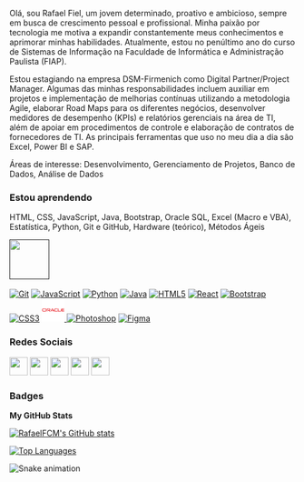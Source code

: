 Olá, sou Rafael Fiel, um jovem determinado, proativo e ambicioso, sempre em busca de crescimento pessoal e profissional. Minha paixão por tecnologia me motiva a expandir constantemente meus conhecimentos e aprimorar minhas habilidades. Atualmente, estou no penúltimo ano do curso de Sistemas de Informação na Faculdade de Informática e Administração Paulista (FIAP).

Estou estagiando na empresa DSM-Firmenich como Digital Partner/Project Manager. Algumas das minhas responsabilidades incluem auxiliar em projetos e implementação de melhorias contínuas utilizando a metodologia Agile, elaborar Road Maps para os diferentes negócios, desenvolver medidores de desempenho (KPIs) e relatórios gerenciais na área de TI, além de apoiar em procedimentos de controle e elaboração de contratos de fornecedores de TI. As principais ferramentas que uso no meu dia a dia são Excel, Power BI e SAP.

Áreas de interesse: Desenvolvimento, Gerenciamento de Projetos, Banco de Dados, Análise de Dados

### Estou aprendendo

HTML, CSS, JavaScript, Java, Bootstrap, Oracle SQL, Excel (Macro e VBA), Estatística, Python, Git e GitHub, Hardware (teórico), Métodos Ágeis
<p align="left"> 
<a href="" target="_blank" rel="noreferrer">
<img src="https://cdn.jsdelivr.net/gh/devicons/devicon@latest/icons/angularjs/angularjs-original-wordmark.svg" width="70" height="70"/>
</a> 

      
<a href="https://git-scm.com/" target="_blank" rel="noreferrer"><img src="https://raw.githubusercontent.com/danielcranney/readme-generator/main/public/icons/skills/git-colored.svg" width="36" height="36" alt="Git" /></a> 
<a href="https://developer.mozilla.org/en-US/docs/Web/JavaScript" target="_blank" rel="noreferrer"><img src="https://raw.githubusercontent.com/danielcranney/readme-generator/main/public/icons/skills/javascript-colored.svg" width="36" height="36" alt="JavaScript" /></a> <a href="https://www.python.org/" target="_blank" rel="noreferrer"><img src="https://raw.githubusercontent.com/danielcranney/readme-generator/main/public/icons/skills/python-colored.svg" width="36" height="36" alt="Python" /></a>
<a href="https://www.oracle.com/java/" target="_blank" rel="noreferrer"><img src="https://raw.githubusercontent.com/danielcranney/readme-generator/main/public/icons/skills/java-colored.svg" width="36" height="36" alt="Java" /></a> 
<a href="https://developer.mozilla.org/en-US/docs/Glossary/HTML5" target="_blank" rel="noreferrer"><img src="https://raw.githubusercontent.com/danielcranney/readme-generator/main/public/icons/skills/html5-colored.svg" width="36" height="36" alt="HTML5" /></a> 
<a href="https://reactjs.org/" target="_blank" rel="noreferrer"><img src="https://raw.githubusercontent.com/danielcranney/readme-generator/main/public/icons/skills/react-colored.svg" width="36" height="36" alt="React" /></a> 
<a href="https://getbootstrap.com/" target="_blank" rel="noreferrer"><img src="https://raw.githubusercontent.com/danielcranney/readme-generator/main/public/icons/skills/bootstrap-colored.svg" width="36" height="36" alt="Bootstrap" /></a> 
<a href="https://www.w3.org/TR/CSS/#css" target="_blank" rel="noreferrer"><img src="https://raw.githubusercontent.com/danielcranney/readme-generator/main/public/icons/skills/css3-colored.svg" width="36" height="36" alt="CSS3" /></a> 
<a href="https://www.oracle.com/" target="_blank" rel="noreferrer"> <img src="https://raw.githubusercontent.com/devicons/devicon/master/icons/oracle/oracle-original.svg" alt="oracle" width="40" height="40"/> </a> 
<a href="https://www.adobe.com/uk/products/photoshop.html" target="_blank" rel="noreferrer"><img src="https://raw.githubusercontent.com/danielcranney/readme-generator/main/public/icons/skills/photoshop-colored.svg" width="36" height="36" alt="Photoshop" /></a> 
<a href="https://www.figma.com/" target="_blank" rel="noreferrer"><img src="https://raw.githubusercontent.com/danielcranney/readme-generator/main/public/icons/skills/figma-colored.svg" width="36" height="36" alt="Figma" /></a> 
</p> 

### Redes Sociais

<p align="left"> 
<a href="https://discord.com/users/rafaelfcm" target="_blank" rel="noreferrer">
<img src="https://raw.githubusercontent.com/danielcranney/readme-generator/main/public/icons/socials/discord.svg" width="32" height="32" /></a> 

<a href="https://www.github.com/RafaelFCM" target="_blank" rel="noreferrer">
<img src="https://raw.githubusercontent.com/danielcranney/readme-generator/main/public/icons/socials/github.svg" width="32" height="32" /></a> 

<a href="https://instagram.com/rafa.fiel01?igshid=YmMyMTA2M2Y=" target="_blank" rel="noreferrer">
<img src="https://raw.githubusercontent.com/danielcranney/readme-generator/main/public/icons/socials/instagram.svg" width="32" height="32" /></a> 

<a href="https://www.linkedin.com/in/rafaelfcm" target="_blank" rel="noreferrer">
<img src="https://raw.githubusercontent.com/danielcranney/readme-generator/main/public/icons/socials/linkedin.svg" width="32" height="32" /></a> 

<a href="https://www.linkedin.com/in/rafaelfcm" target="_blank" rel="noreferrer">
<img src="https://raw.githubusercontent.com/danielcranney/readme-generator/main/public/icons/socials/mail.svg" width="32" height="32" /></a> 

</p>


### Badges

<b>My GitHub Stats</b>

<a href="http://www.github.com/RafaelFCM"><img src="https://github-readme-stats.vercel.app/api?username=RafaelFCM&show_icons=true&hide=&count_private=true&title_color=0891b2&text_color=ffffff&icon_color=0891b2&bg_color=1c1917&hide_border=true&show_icons=true" alt="RafaelFCM's GitHub stats" /></a>

<a href="https://github.com/RafaelFCM" align="left"><img src="https://github-readme-stats.vercel.app/api/top-langs/?username=RafaelFCM&langs_count=10&title_color=0891b2&text_color=ffffff&icon_color=0891b2&bg_color=1c1917&hide_border=true&locale=en&custom_title=Top%20%Languages" alt="Top Languages" /></a>


![Snake animation](https://github.com/seu-usuário-aqui/seu-usuário-aqui/blob/output/github-contribution-grid-snake.svg)
